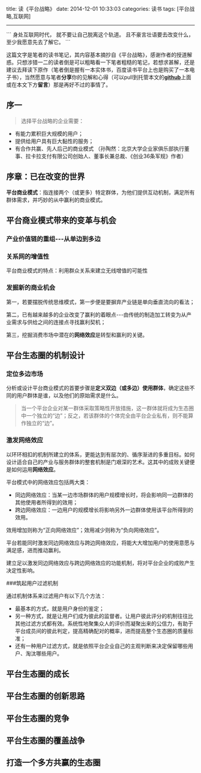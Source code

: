 title: 读《平台战略》
date: 2014-12-01 ‏‎10:33:03
categories: 读书
tags: [平台战略,互联网]

---
<p/>
```
身处互联网时代，
就不要让自己脱离这个轨道。
且不豪言壮语要去改变什么，
至少我愿意先去了解它。
```

这篇文字是笔者的读书笔记，其内容基本摘抄自《平台战略》，感谢作者的授道解惑。只想涉猎一二的读者倒是可以粗略看一下笔者粗糙的笔记，若想求甚解，还是建议去拜读下原作（笔者倒是握有一本实体书，百度读书平台上也是购买了一本电子书），当然愿意与笔者**分享**你的见解和心得（可以pull到托管本文的[**github**](https://github.com/cuit-zhaxin/Gameeer_hexo/tree/master/source/_posts)上面或在本文下方**留言**）那是再好不过的事情了。
<!--more-->

## 序一

> 选择平台战略的企业需要：
 - 有能力累积巨大规模的用户；
 - 提供给用户具有巨大黏性的服务；
 - 有合作共赢、先人后己的商业模式
（孙陶然：北京大学企业家俱乐部执行董事、拉卡拉支付有限公司创始人、董事长兼总裁、《创业36条军规》作者）

## 序章：已在改变的世界

**平台商业模式**：指连接两个（或更多）特定群体，为他们提供互动机制，满足所有群体需求，并巧妙的从中赢利的商业模式。

## 平台商业模式带来的变革与机会

### 产业价值链的重组---从单边到多边

### 关系网的增值性

平台商业模式的特点：利用群众关系来建立无线增值的可能性

### 发掘新的商业机会

第一，若要摆脱传统思维模式，第一步便是要摒弃产业链是单向垂直流向的看法；

第二，已有越来越多的企业改变了赢利的着眼点---由传统的制造加工转变为从产业需求与供给之间的连接点寻找赢利契机；

第三，挖掘消费市场中潜在的**网络效应**是转型和赢利的关键。

## 平台生态圈的机制设计

### 定位多边市场

分析或设计平台商业模式的首要步骤是**定义双边（或多边）使用群体**，确定这些不同的用户群体是谁，以及他们的原始需求是什么。
> 当一个平台企业对某一群体采取策略性开放措施，这一群体就将成为生态圈中一个独立的“边”；反之，若该群体的个体完全由平台企业私有，则不能算作独立的“边”。

### 激发网络效应

以环环相扣的机制所建立的体系，更能达到有层次的、循序渐进的多重目标。如何设计适合自己的产业与服务群体的整套机制是门艰深的艺术。这其中的成败关键便是如何运用**网络效应**。

平台模式中的网络效应包括两大类：
- 同边网络效应：当某一边市场群体的用户规模增长时，将会影响同一边群体的其他使用者所得到的效用；
- 跨边网络效应：一边用户的规模增长将影响另外一边群体使用该平台所得到的效用。

效用增加则称为“正向网络效应”；效用减少则称为“负向网络效应”。

平台若能同时激发同边网络效应与跨边网络效应，将能大大增加用户的使用意愿与满足感，进而推动赢利。

建立足以激发同边网络效应与跨边网络效应的功能机制，将对平台企业的成败产生决定性影响。

###筑起用户过滤机制

通过机制体系来过滤用户有以下几个方法：
- 最基本的方式，就是用户身份的鉴定；
- 另一种方式，就是让用户们成为彼此的监督者。让用户彼此评分的机制往往比其他过滤方式都有效。系统性地聚集众人的评价而凝聚出来的公信力，有助于平台成员间的彼此判定，提高精确配对的概率，进而提高整个生态圈的质量标准；
- 还有一种用户过滤方式，就是依照平台企业自己的主观判断来决定保留哪些用户、淘汰哪些用户。

## 平台生态圈的成长

## 平台生态圈的创新思路

## 平台生态圈的竞争

## 平台生态圈的覆盖战争

## 打造一个多方共赢的生态圈